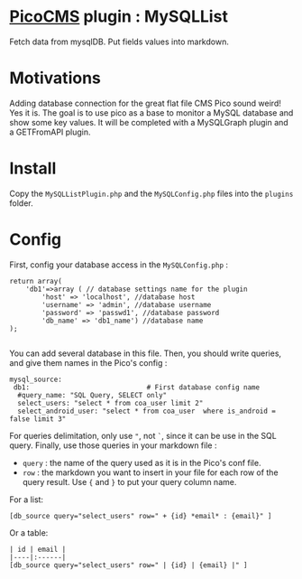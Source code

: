 # [PicoCMS](https://github.com/picocms/Pico) plugin : MySQLList

Fetch data from mysqlDB.
Put fields values into markdown.

# Motivations

Adding database connection for the great flat file CMS Pico sound weird! Yes it is.
The goal is to use pico as a base to monitor a MySQL database and show some key values.
It will be completed with a MySQLGraph plugin and a GETFromAPI plugin.

# Install

Copy the `MySQLListPlugin.php` and the `MySQLConfig.php` files into the `plugins` folder.

# Config

First, config your database access in the `MySQLConfig.php` :

```
return array(
    'db1'=>array ( // database settings name for the plugin 
        'host' => 'localhost', //database host
        'username' => 'admin', //database username
        'password' => 'passwd1', //database password
        'db_name' => 'db1_name') //database name
);


```
You can add several database in this file.
Then, you should write queries, and give them names in the Pico's config :

```
mysql_source:
 db1:                             # First database config name
  #query_name: "SQL Query, SELECT only"
  select_users: "select * from coa_user limit 2"
  select_android_user: "select * from coa_user  where is_android = false limit 3"

```
For queries delimitation, only use `"`, not `` ` ``,  since it can be use in the SQL query.
Finally, use those queries in your markdown file :

+ `query` : the name of the query used as it is in the Pico's conf file.
+ `row` : the markdown you want to insert in your file for each row of the query result. Use `{` and `}` to put your query column name.

For a list: 

```
[db_source query="select_users" row=" + {id} *email* : {email}" ]
```

Or a table: 

```
| id | email |
|----|:------|
[db_source query="select_users" row=" | {id} | {email} |" ]
```


